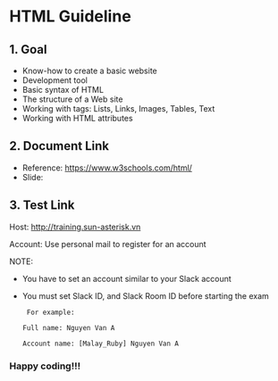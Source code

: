 # HTML Guideline

## 1. Goal
- Know-how to create a basic website
- Development tool
- Basic syntax of HTML
- The structure of a Web site
- Working with tags: Lists, Links, Images, Tables, Text
- Working with HTML attributes

## 2. Document Link
- Reference: https://www.w3schools.com/html/
- Slide:

## 3. Test Link

Host: http://training.sun-asterisk.vn

Account: Use personal mail to register for an account

NOTE:
- You have to set an account similar to your Slack account
- You must set Slack ID, and Slack Room ID before starting the exam

  `` For example:``

  ``Full name: Nguyen Van A``

  ``Account name: [Malay_Ruby] Nguyen Van A``

### Happy coding!!!
